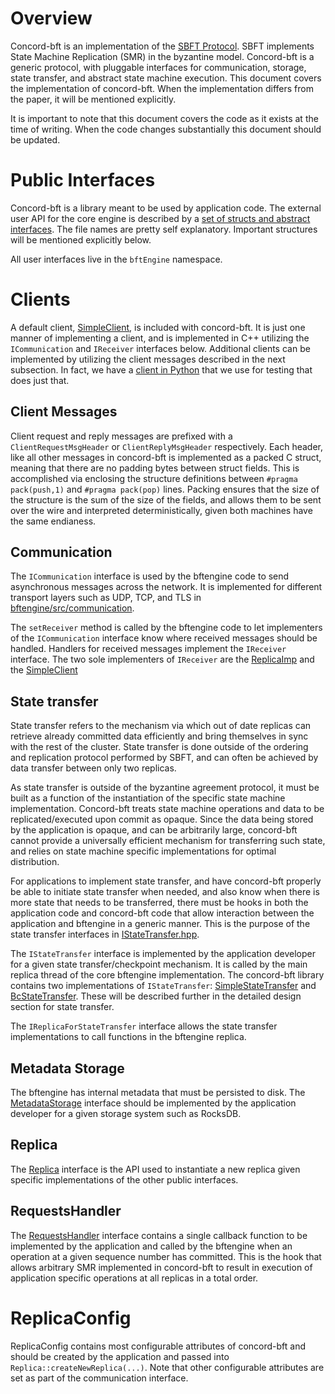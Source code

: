 # Overview

Concord-bft is an implementation of the [SBFT
Protocol](https://arxiv.org/abs/1804.01626). SBFT implements State Machine
Replication (SMR) in the byzantine model. Concord-bft is a generic protocol,
with pluggable interfaces for communication, storage, state transfer, and
abstract state machine execution. This document covers the implementation
of concord-bft. When the implementation differs from the paper, it will be
mentioned explicitly.

It is important to note that this document covers the code as it exists at the
time of writing. When the code changes substantially this document should be
updated.

# Public Interfaces

Concord-bft is a library meant to be used by application code. The external user
API for the core engine is described by a [set of structs and abstract
interfaces](../bftengine/include/bftengine). The file names are pretty self
explanatory. Important structures will be mentioned explicitly below.

All user interfaces live in the `bftEngine` namespace.

# Clients
A default client,
[SimpleClient](../bftengine/include/bftengine/SimpleClient.hpp), is included
with concord-bft. It is just one manner of implementing a client, and is
implemented in C++ utilizing the `ICommunication` and `IReceiver` interfaces
below. Additional clients can be implemented by utilizing the client messages
described in the next subsection. In fact, we have a [client in
Python](../util/pyclient/bft_client.py) that we use for testing that does just
that.

## Client Messages
Client request and reply messages are prefixed with a `ClientRequestMsgHeader` or
`ClientReplyMsgHeader` respectively. Each header, like all other messages in
concord-bft is implemented as a packed C struct, meaning that there are no padding
bytes between struct fields. This is accomplished via enclosing the structure
definitions between `#pragma pack(push,1)` and `#pragma pack(pop)` lines.
Packing ensures that the size of the structure is the sum of the size of the
fields, and allows them to be sent over the wire and interpreted
deterministically, given both machines have the same endianess.

## Communication

The `ICommunication` interface is used by the bftengine code to send
asynchronous messages across the network. It is implemented for different
transport layers such as UDP, TCP, and TLS in
[bftengine/src/communication](../bftengine/src/communication).

The `setReceiver` method is called by the bftengine code to let implementers of
the `ICommunication` interface know where received messages should be handled.
Handlers for received messages implement the `IReceiver` interface. The two sole
implementers of `IReceiver` are the [ReplicaImp](../bftengine/src/bftengine/ReplicaImp.hpp)
and the [SimpleClient](../bftengine/src/bftengine/SimpleClient.cpp)

## State transfer

State transfer refers to the mechanism via which out of date replicas can
retrieve already committed data efficiently and bring themselves in sync with
the rest of the cluster. State transfer is done outside of the ordering and
replication protocol performed by SBFT, and can often be achieved by data transfer
between only two replicas.

As state transfer is outside of the byzantine agreement protocol, it must be
built as a function of the instantiation of the specific state machine
implementation. Concord-bft treats state machine operations and data to be
replicated/executed upon commit as opaque. Since the data being stored by the
application is opaque, and can be arbitrarily large, concord-bft cannot provide
a universally efficient mechanism for transferring such state, and relies on
state machine specific implementations for optimal distribution.

For applications to implement state transfer, and have concord-bft properly be
able to initiate state transfer when needed, and also know when there is more
state that needs to be transferred, there must be hooks in both the application
code and concord-bft code that allow interaction between the application and
bftengine in a generic manner. This is the purpose of the state transfer
interfaces in
[IStateTransfer.hpp](../bftengine/include/bftengine/IStateTransfer.hpp).

The `IStateTransfer` interface is implemented by the application developer for a given
state transfer/checkpoint mechanism. It is called by the main replica thread of
the core bftengine implementation. The concord-bft library contains two
implementations of `IStateTransfer`:
[SimpleStateTransfer](../bftengine/src/simplestatetransfer) and
[BcStateTransfer](../bftengine/src/bcstatetransfer). These will be described
further in the detailed design section for state transfer.

The `IReplicaForStateTransfer` interface allows the state transfer
implementations to call functions in the bftengine replica.

## Metadata Storage

The bftengine has internal metadata that must be persisted to disk. The
[MetadataStorage](../bftengine/include/bftengine/MetadataStorage.hpp) interface
should be implemented by the application developer for a given storage system
such as RocksDB.

## Replica

The [Replica](../bftengine/include/bftengine/Replica.hpp) interface is the API
used to instantiate a new replica given specific implementations of the other
public interfaces.

## RequestsHandler

The [RequestsHandler](../bftengine/include/bftengine/Replica.hpp) interface
contains a single callback function to be implemented by the application and
called by the bftengine when an operation at a given sequence number has
committed. This is the hook that allows arbitrary SMR implemented in concord-bft
to result in execution of application specific operations at all replicas in a
total order.

# ReplicaConfig
ReplicaConfig contains most configurable attributes of concord-bft and should be
created by the application and passed into `Replica::createNewReplica(...)`.
Note that other configurable attributes are set as part of the communication
interface.
